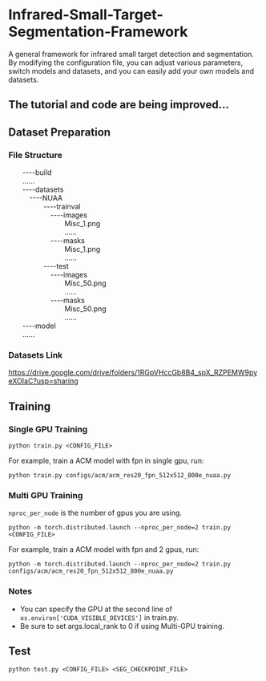 # Infrared-Small-Target-Segmentation-Framework
A general framework for infrared small target detection and segmentation. By modifying the configuration file, you can adjust various parameters, switch models and datasets, and you can easily add your own models and datasets.
## The tutorial and code are being improved...
## Dataset Preparation
### File Structure
&emsp;&emsp;----build  
&emsp;&emsp;......  
&emsp;&emsp;----datasets  
&emsp;&emsp;&emsp;----NUAA  
&emsp;&emsp;&emsp;&emsp;&emsp;----trainval  
&emsp;&emsp;&emsp;&emsp;&emsp;&emsp;----images  
&emsp;&emsp;&emsp;&emsp;&emsp;&emsp;&emsp;&emsp;Misc_1.png  
&emsp;&emsp;&emsp;&emsp;&emsp;&emsp;&emsp;&emsp;......  
&emsp;&emsp;&emsp;&emsp;&emsp;&emsp;----masks  
&emsp;&emsp;&emsp;&emsp;&emsp;&emsp;&emsp;&emsp;Misc_1.png  
&emsp;&emsp;&emsp;&emsp;&emsp;&emsp;&emsp;&emsp;......  
&emsp;&emsp;&emsp;&emsp;&emsp;----test  
&emsp;&emsp;&emsp;&emsp;&emsp;&emsp;----images  
&emsp;&emsp;&emsp;&emsp;&emsp;&emsp;&emsp;&emsp;Misc_50.png  
&emsp;&emsp;&emsp;&emsp;&emsp;&emsp;&emsp;&emsp;......  
&emsp;&emsp;&emsp;&emsp;&emsp;&emsp;----masks  
&emsp;&emsp;&emsp;&emsp;&emsp;&emsp;&emsp;&emsp;Misc_50.png  
&emsp;&emsp;&emsp;&emsp;&emsp;&emsp;&emsp;&emsp;......  
&emsp;&emsp;----model  
&emsp;&emsp;......
### Datasets Link
https://drive.google.com/drive/folders/1RGpVHccGb8B4_spX_RZPEMW9pyeXOIaC?usp=sharing
## Training
### Single GPU Training
```
python train.py <CONFIG_FILE>
```

For example, train a ACM model with fpn in single gpu, run:

```
python train.py configs/acm/acm_res20_fpn_512x512_800e_nuaa.py
```
### Multi GPU Training
```nproc_per_node``` is the number of gpus you are using.  

```
python -m torch.distributed.launch --nproc_per_node=2 train.py <CONFIG_FILE>
```

For example, train a ACM model with fpn and 2 gpus, run:

```
python -m torch.distributed.launch --nproc_per_node=2 train.py configs/acm/acm_res20_fpn_512x512_800e_nuaa.py
```
### Notes
* You can specify the GPU at the second line of ```os.environ['CUDA_VISIBLE_DEVICES']``` in train.py.
* Be sure to set args.local_rank to 0 if using Multi-GPU training.
## Test
```python test.py <CONFIG_FILE> <SEG_CHECKPOINT_FILE>```

